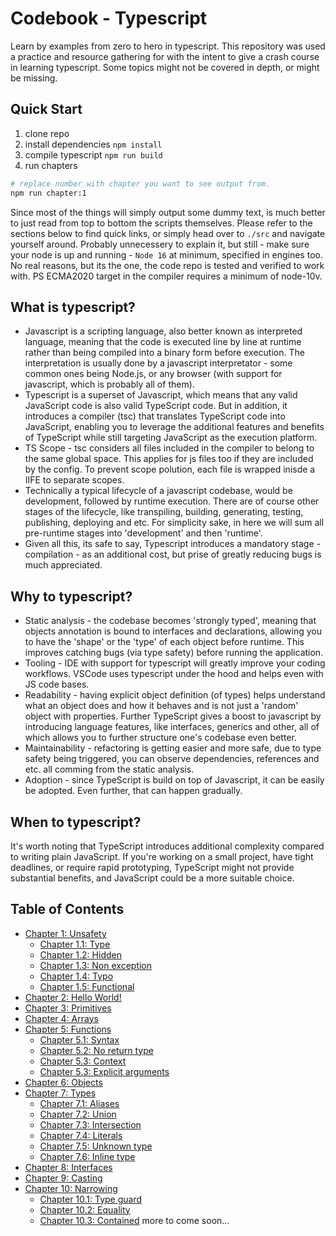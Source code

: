 # **Codebook - Typescript**
Learn by examples from zero to hero in typescript. This repository was used a practice and resource gathering for with the intent to give a crash course in learning typescript. Some topics might not be covered in depth, or might be missing.

## **Quick Start**
1. clone repo
2. install dependencies `npm install`
3. compile typescript `npm run build`
3. run chapters

```sh
# replace number with chapter you want to see output from.
npm run chapter:1
```

Since most of the things will simply output some dummy text, is much better to just read from top to bottom the scripts themselves. Please refer to the sections below to find quick links, or simply head over to `./src` and navigate yourself around. Probably unnecessery to explain it, but still - make sure your node is up and running - `Node 16` at minimum, specified in engines too. No real reasons, but its the one, the code repo is tested and verified to work with. PS ECMA2020 target in the compiler requires a minimum of node-10v.

## **What is typescript?**

- Javascript is a scripting language, also better known as interpreted language, meaning that the code is executed line by line at runtime rather than being compiled into a binary form before execution. The interpretation is usually done by a javascript interpretator - some common ones being Node.js, or any browser (with support for javascript, which is probably all of them).
- Typescript is a superset of Javascript, which means that any valid JavaScript code is also valid TypeScript code. But in addition, it introduces a compiler (tsc) that translates TypeScript code into JavaScript, enabling you to leverage the additional features and benefits of TypeScript while still targeting JavaScript as the execution platform.
- TS Scope - tsc considers all files included in the compiler to belong to the same global space. This applies for js files too if they are included by the config. To prevent scope polution, each file is wrapped inisde a  IIFE to separate scopes.
- Technically a typical lifecycle of a javascript codebase, would be development, followed by runtime execution. There are of course other stages of the lifecycle, like transpiling, building, generating, testing, publishing, deploying and etc. For simplicity sake, in here we will sum all pre-runtime stages into 'development' and then 'runtime'. 
- Given all this, its safe to say, Typescript introduces a mandatory stage - compilation - as an additional cost, but prise of greatly reducing bugs is much appreciated.

## **Why to typescript?**

- Static analysis - the codebase becomes 'strongly typed', meaning that objects annotation is bound to interfaces and declarations, allowing you to have the 'shape' or the 'type' of each object before runtime. This improves catching bugs (via type safety) before running the application.
- Tooling - IDE with support for typescript will greatly improve your coding workflows. VSCode uses typescript under the hood and helps even with JS code bases.
- Readability - having explicit object definition (of types) helps understand what an object does and how it behaves and is not just a 'random' object with properties. Further TypeScript gives a boost to javascript by introducing language features, like interfaces, generics and other, all of which allows you to further structure one's codebase even better.
- Maintainability - refactoring is getting easier and more safe, due to type safety being triggered, you can observe dependencies, references and etc. all comming from the static analysis.
- Adoption - since TypeScript is build on top of Javascript, it can be easily be adopted. Even further, that can happen gradually.

## **When to typescript?**

It's worth noting that TypeScript introduces additional complexity compared to writing plain JavaScript. If you're working on a small project, have tight deadlines, or require rapid prototyping, TypeScript might not provide substantial benefits, and JavaScript could be a more suitable choice.

## **Table of Contents**
- [Chapter 1: Unsafety](#chapter-1-introduction)
    - [Chapter 1.1: Type](#chapter-1-introduction)
    - [Chapter 1.2: Hidden](#chapter-2-main-topic)
    - [Chapter 1.3: Non exception](#chapter-2-main-topic)
    - [Chapter 1.4: Typo](#chapter-2-main-topic)
    - [Chapter 1.5: Functional](#chapter-2-main-topic)
- [Chapter 2: Hello World!](#chapter-2-main-topic)
- [Chapter 3: Primitives](https://github.com/gvanastasov/codebook-typescript/blob/main/src/8_primitives/index.ts)
- [Chapter 4: Arrays](#chapter-2-main-topic)
- [Chapter 5: Functions](https://github.com/gvanastasov/codebook-typescript/blob/main/src/9_functions/index.ts)
    - [Chapter 5.1: Syntax](#chapter-2-main-topic)
    - [Chapter 5.2: No return type](#chapter-2-main-topic)
    - [Chapter 5.3: Context](#chapter-2-main-topic)
    - [Chapter 5.3: Explicit arguments](#chapter-2-main-topic)
- [Chapter 6: Objects](#chapter-2-main-topic)
- [Chapter 7: Types](#chapter-2-main-topic)
    - [Chapter 7.1: Aliases](#chapter-2-main-topic)
    - [Chapter 7.2: Union](#chapter-2-main-topic)
    - [Chapter 7.3: Intersection](#chapter-2-main-topic)
    - [Chapter 7.4: Literals](#chapter-2-main-topic)
    - [Chapter 7.5: Unknown type](#chapter-2-main-topic)
    - [Chapter 7.6: Inline type](#chapter-2-main-topic)
- [Chapter 8: Interfaces](#chapter-2-main-topic)
- [Chapter 9: Casting](#chapter-2-main-topic)
- [Chapter 10: Narrowing](#chapter-2-main-topic)
    - [Chapter 10.1: Type guard](#chapter-2-main-topic)
    - [Chapter 10.2: Equality](#chapter-2-main-topic)
    - [Chapter 10.3: Contained](#chapter-2-main-topic)
more to come soon...